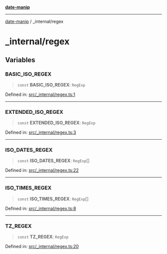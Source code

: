 [**date-manip**](../index.md)

***

[date-manip](../modules.md) / \_internal/regex

# \_internal/regex

## Variables

### BASIC\_ISO\_REGEX

> `const` **BASIC\_ISO\_REGEX**: `RegExp`

Defined in: [src/\_internal/regex.ts:1](https://github.com/fengxinming/date-manip/blob/74162e61fff73f0ace27e57ce0b5395775c035f2/src/_internal/regex.ts#L1)

***

### EXTENDED\_ISO\_REGEX

> `const` **EXTENDED\_ISO\_REGEX**: `RegExp`

Defined in: [src/\_internal/regex.ts:3](https://github.com/fengxinming/date-manip/blob/74162e61fff73f0ace27e57ce0b5395775c035f2/src/_internal/regex.ts#L3)

***

### ISO\_DATES\_REGEX

> `const` **ISO\_DATES\_REGEX**: `RegExp`[]

Defined in: [src/\_internal/regex.ts:22](https://github.com/fengxinming/date-manip/blob/74162e61fff73f0ace27e57ce0b5395775c035f2/src/_internal/regex.ts#L22)

***

### ISO\_TIMES\_REGEX

> `const` **ISO\_TIMES\_REGEX**: `RegExp`[]

Defined in: [src/\_internal/regex.ts:8](https://github.com/fengxinming/date-manip/blob/74162e61fff73f0ace27e57ce0b5395775c035f2/src/_internal/regex.ts#L8)

***

### TZ\_REGEX

> `const` **TZ\_REGEX**: `RegExp`

Defined in: [src/\_internal/regex.ts:20](https://github.com/fengxinming/date-manip/blob/74162e61fff73f0ace27e57ce0b5395775c035f2/src/_internal/regex.ts#L20)
